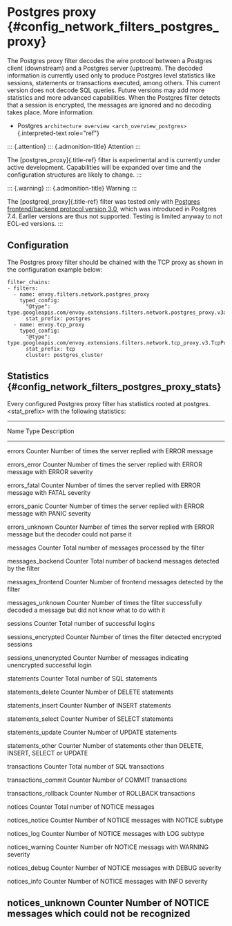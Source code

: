 Postgres proxy {#config_network_filters_postgres_proxy}
==============

The Postgres proxy filter decodes the wire protocol between a Postgres
client (downstream) and a Postgres server (upstream). The decoded
information is currently used only to produce Postgres level statistics
like sessions, statements or transactions executed, among others. This
current version does not decode SQL queries. Future versions may add
more statistics and more advanced capabilities. When the Postgres filter
detects that a session is encrypted, the messages are ignored and no
decoding takes place. More information:

-   Postgres
    `architecture overview <arch_overview_postgres>`{.interpreted-text
    role="ref"}

::: {.attention}
::: {.admonition-title}
Attention
:::

The [postgres\_proxy]{.title-ref} filter is experimental and is
currently under active development. Capabilities will be expanded over
time and the configuration structures are likely to change.
:::

::: {.warning}
::: {.admonition-title}
Warning
:::

The [postgreql\_proxy]{.title-ref} filter was tested only with [Postgres
frontend/backend protocol version 3.0](), which was introduced in
Postgres 7.4. Earlier versions are thus not supported. Testing is
limited anyway to not EOL-ed versions.
:::

Configuration
-------------

The Postgres proxy filter should be chained with the TCP proxy as shown
in the configuration example below:

``` {.yaml}
filter_chains:
- filters:
  - name: envoy.filters.network.postgres_proxy
    typed_config:
      "@type": type.googleapis.com/envoy.extensions.filters.network.postgres_proxy.v3alpha.PostgresProxy
      stat_prefix: postgres
  - name: envoy.tcp_proxy
    typed_config:
      "@type": type.googleapis.com/envoy.extensions.filters.network.tcp_proxy.v3.TcpProxy
      stat_prefix: tcp
      cluster: postgres_cluster
```

Statistics {#config_network_filters_postgres_proxy_stats}
----------

Every configured Postgres proxy filter has statistics rooted at
postgres.\<stat\_prefix\> with the following statistics:

  ------------------------------------------------------------------------
  Name                         Type           Description
  ---------------------------- -------------- ----------------------------
  errors                       Counter        Number of times the server
                                              replied with ERROR message

  errors\_error                Counter        Number of times the server
                                              replied with ERROR message
                                              with ERROR severity

  errors\_fatal                Counter        Number of times the server
                                              replied with ERROR message
                                              with FATAL severity

  errors\_panic                Counter        Number of times the server
                                              replied with ERROR message
                                              with PANIC severity

  errors\_unknown              Counter        Number of times the server
                                              replied with ERROR message
                                              but the decoder could not
                                              parse it

  messages                     Counter        Total number of messages
                                              processed by the filter

  messages\_backend            Counter        Total number of backend
                                              messages detected by the
                                              filter

  messages\_frontend           Counter        Number of frontend messages
                                              detected by the filter

  messages\_unknown            Counter        Number of times the filter
                                              successfully decoded a
                                              message but did not know
                                              what to do with it

  sessions                     Counter        Total number of successful
                                              logins

  sessions\_encrypted          Counter        Number of times the filter
                                              detected encrypted sessions

  sessions\_unencrypted        Counter        Number of messages
                                              indicating unencrypted
                                              successful login

  statements                   Counter        Total number of SQL
                                              statements

  statements\_delete           Counter        Number of DELETE statements

  statements\_insert           Counter        Number of INSERT statements

  statements\_select           Counter        Number of SELECT statements

  statements\_update           Counter        Number of UPDATE statements

  statements\_other            Counter        Number of statements other
                                              than DELETE, INSERT, SELECT
                                              or UPDATE

  transactions                 Counter        Total number of SQL
                                              transactions

  transactions\_commit         Counter        Number of COMMIT
                                              transactions

  transactions\_rollback       Counter        Number of ROLLBACK
                                              transactions

  notices                      Counter        Total number of NOTICE
                                              messages

  notices\_notice              Counter        Number of NOTICE messages
                                              with NOTICE subtype

  notices\_log                 Counter        Number of NOTICE messages
                                              with LOG subtype

  notices\_warning             Counter        Number ofr NOTICE messags
                                              with WARNING severity

  notices\_debug               Counter        Number of NOTICE messages
                                              with DEBUG severity

  notices\_info                Counter        Number of NOTICE messages
                                              with INFO severity

  notices\_unknown             Counter        Number of NOTICE messages
                                              which could not be
                                              recognized
  ------------------------------------------------------------------------
